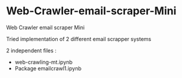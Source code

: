 # Web-Crawler-email-scraper-Mini
Web Crawler email scraper Mini


Tried implementation of 2 different email scrapper systems

2 independent files :
- web-crawling-mt.ipynb
- Package emailcrawl1.ipynb

